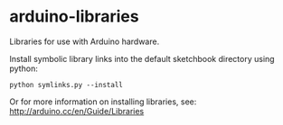 arduino-libraries
=================

Libraries for use with Arduino hardware.

Install symbolic library links into the default sketchbook directory
using python:

```
python symlinks.py --install
```

Or for more information on installing libraries, see:
http://arduino.cc/en/Guide/Libraries
